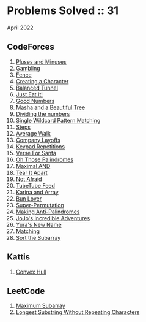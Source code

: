 # Problems Solved :: 31
April 2022

CodeForces
-----------------
1. [Pluses and Minuses](https://codeforces.com/contest/1373/problem/C)
1. [Gambling](https://codeforces.com/contest/1038/problem/C)
1. [Fence](https://codeforces.com/problemset/problem/1422/A)
1. [Creating a Character](https://codeforces.com/contest/1217/problem/A)
1. [Balanced Tunnel](https://codeforces.com/contest/1237/problem/B)
1. [Just Eat It!](https://codeforces.com/contest/1285/problem/B)
1. [Good Numbers](https://codeforces.com/contest/1249/problem/C1)
1. [Masha and a Beautiful Tree](https://codeforces.com/contest/1741/problem/D)
1. [Dividing the numbers](https://codeforces.com/contest/899/problem/C)
1. [Single Wildcard Pattern Matching](https://codeforces.com/contest/1023/problem/A)
1. [Steps](https://codeforces.com/contest/152/problem/B)
1. [Average Walk](https://codeforces.com/gym/104120/problem/A)
1. [Company Layoffs](https://codeforces.com/gym/104120/problem/C)
1. [Keypad Repetitions](https://codeforces.com/gym/104120/problem/K)
1. [Verse For Santa](https://codeforces.com/contest/1279/problem/B)
1. [Oh Those Palindromes](https://codeforces.com/contest/1063/problem/A)
1. [Maximal AND](https://codeforces.com/contest/1669/problem/H)
1. [Tear It Apart](https://codeforces.com/contest/1821/problem/C)
1. [Not Afraid](https://codeforces.com/contest/787/problem/B)
1. [TubeTube Feed](https://codeforces.com/problemset/problem/1822/A)
1. [Karina and Array](https://codeforces.com/problemset/problem/1822/B)
1. [Bun Lover](https://codeforces.com/problemset/problem/1822/C)
1. [Super-Permutation](https://codeforces.com/problemset/problem/1822/D)
1. [Making Anti-Palindromes](https://codeforces.com/contest/1822/problem/E)
1. [JoJo's Incredible Adventures](https://codeforces.com/problemset/problem/1820/B)
1. [Yura's New Name](https://codeforces.com/problemset/problem/1820/A)
1. [Matching](https://codeforces.com/problemset/problem/1821/A)
1. [Sort the Subarray](https://codeforces.com/problemset/problem/1821/B)

Kattis
-----------------
1. [Convex Hull](https://open.kattis.com/problems/convexhull)

LeetCode
-----------------
1. [Maximum Subarray](https://leetcode.com/problems/maximum-subarray/)
1. [Longest Substring Without Repeating Characters](https://leetcode.com/problems/longest-substring-without-repeating-characters/description/)
